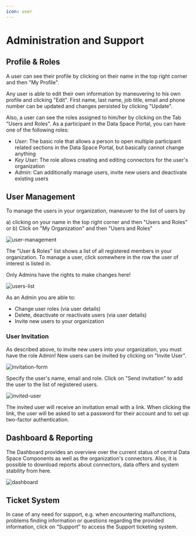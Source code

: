 ```yaml
---
icon: user
---
```


# Administration and Support

## Profile & Roles

A user can see their profile by clicking on their name in the top right corner and then "My Profile".

Any user is able to edit their own information by maneuvering to his own profile and clicking "Edit".
First name, last name, job title, email and phone number can be updated and changes persisted by clicking "Update".

Also, a user can see the roles assigned to him/her by clicking on the Tab "Users and Roles".
As a participant in the Data Space Portal, you can have one of the following roles:

- _User_: The basic role that allows a person to open multiple participant related sections in the Data Space Portal, but basically cannot change anything
- _Key User_: The role allows creating and editing connectors for the user's organization
- _Admin_: Can additionally manage users, invite new users and deactivate existing users

## User Management

To manage the users in your organization, maneuver to the list of users by

a) clicking on your name in the top right corner and then "Users and Roles"
or b) Click on "My Organization" and then "Users and Roles"

![user-management](images/user-management.png)

The "User & Roles" list shows a list of all registered members in your organization.
To manage a user, click somewhere in the row the user of interest is listed in.

Only Admins have the rights to make changes here!

![users-list](images/users-list.png)

As an Admin you are able to:

- Change user roles (via user details)
- Delete, deactivate or reactivate users (via user details)
- Invite new users to your organization

### User Invitation

As described above, to invite new users into your organization, you must have the role Admin!
New users can be invited by clicking on "Invite User".

![invitation-form](images/invitation-form.png)

Specify the user's name, email and role.
Click on "Send invitation" to add the user to the list of registered users.

![invited-user](images/invited-user.png)

The invited user will receive an invitation email with a link.
When clicking the link, the user will be asked to set a password for their account and to set up two-factor authentication.

## Dashboard & Reporting

The Dashboard provides an overview over the current status of central Data Space Components as well as the organization's connectors.
Also, it is possible to download reports about connectors, data offers and system stability from here.

![dashboard](images/dashboard.png)

## Ticket System

In case of any need for support, e.g. when encountering malfunctions, problems finding information or questions regarding the provided information, click on “Support” to access the Support ticketing system.
